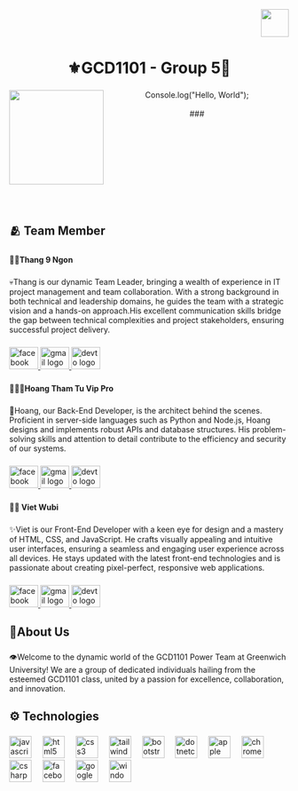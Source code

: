 <div align="right">
  <img height="50" src="https://cdn.haitrieu.com/wp-content/uploads/2022/12/Logo-Truong-Dai-hoc-Greenwich-Viet-Nam.png"  />
</div>

###

<h1 align="center">⚜️GCD1101 - Group 5🚀</h1>

###

<img align="left" height="170" src="https://media.tenor.com/i_K3zWsgcG8AAAAi/hacker-pepe.gif"  />

###

<p align="center">Console.log("Hello, World");<br><br>
###</p>

###

<br clear="both">

<h4 align="left"></h4>

###

<br clear="both">

<h2 align="left">🫂  Team Member</h2>

###

<h4 align="left">🤴🏽Thang 9 Ngon</h4>

###

<p align="left">💀Thang is our dynamic Team Leader, bringing a wealth of experience in IT project management and team collaboration. With a strong background in both technical and leadership domains, he guides the team with a strategic vision and a hands-on approach.His excellent communication skills bridge the gap between technical complexities and project stakeholders, ensuring successful project delivery.</p>

###

<div align="left">
  <a href="https://www.facebook.com/profile.php?id=100050628639119" target="_blank">
    <img src="https://raw.githubusercontent.com/maurodesouza/profile-readme-generator/master/src/assets/icons/social/facebook/default.svg" width="52" height="40" alt="facebook logo"  />
  </a>
  <a href="ThangNVGCD210184@fpt.edu.vn" target="_blank">
    <img src="https://raw.githubusercontent.com/maurodesouza/profile-readme-generator/master/src/assets/icons/social/gmail/default.svg" width="52" height="40" alt="gmail logo"  />
  </a>
  <a href="https://github.com/NguyenVanThangzzzz" target="_blank">
    <img src="https://raw.githubusercontent.com/maurodesouza/profile-readme-generator/master/src/assets/icons/social/devto/default.svg" width="52" height="40" alt="devto logo"  />
  </a>
</div>

###

<h4 align="left">🕵🏽‍♀️Hoang Tham Tu Vip Pro</h4>

###

<p align="left">👾Hoang, our Back-End Developer, is the architect behind the scenes. Proficient in server-side languages such as Python and Node.js, Hoang designs and implements robust APIs and database structures. His problem-solving skills and attention to detail contribute to the efficiency and security of our systems.</p>

###

<div align="left">
  <a href="https://www.facebook.com/hoangtrn16/" target="_blank">
    <img src="https://raw.githubusercontent.com/maurodesouza/profile-readme-generator/master/src/assets/icons/social/facebook/default.svg" width="52" height="40" alt="facebook logo"  />
  </a>
  <a href="hoangthgcd210489@fpt.edu.vn" target="_blank">
    <img src="https://raw.githubusercontent.com/maurodesouza/profile-readme-generator/master/src/assets/icons/social/gmail/default.svg" width="52" height="40" alt="gmail logo"  />
  </a>
  <a href="https://github.com/PainnIrene" target="_blank">
    <img src="https://raw.githubusercontent.com/maurodesouza/profile-readme-generator/master/src/assets/icons/social/devto/default.svg" width="52" height="40" alt="devto logo"  />
  </a>
</div>

###

<h4 align="left">🥷🏽 Viet Wubi</h4>

###

<p align="left">✨Viet is our Front-End Developer with a keen eye for design and a mastery of HTML, CSS, and JavaScript. He crafts visually appealing and intuitive user interfaces, ensuring a seamless and engaging user experience across all devices. He stays updated with the latest front-end technologies and is passionate about creating pixel-perfect, responsive web applications.</p>

###

<div align="left">
  <a href="https://www.facebook.com/viet.nguyenhai.98229" target="_blank">
    <img src="https://raw.githubusercontent.com/maurodesouza/profile-readme-generator/master/src/assets/icons/social/facebook/default.svg" width="52" height="40" alt="facebook logo"  />
  </a>
  <a href="VietNHGCD210136@fpt.edu.vn" target="_blank">
    <img src="https://raw.githubusercontent.com/maurodesouza/profile-readme-generator/master/src/assets/icons/social/gmail/default.svg" width="52" height="40" alt="gmail logo"  />
  </a>
  <a href="https://github.com/Ghauol123" target="_blank">
    <img src="https://raw.githubusercontent.com/maurodesouza/profile-readme-generator/master/src/assets/icons/social/devto/default.svg" width="52" height="40" alt="devto logo"  />
  </a>
</div>

###

<h2 align="left">🧾About Us</h2>

###

<p align="left">👁️Welcome to the dynamic world of the GCD1101 Power Team at Greenwich University! We are a group of dedicated individuals hailing from the esteemed GCD1101 class, united by a passion for excellence, collaboration, and innovation.</p>

###

<h2 align="left">⚙️ Technologies</h2>

###

<div align="left">
  <img src="https://cdn.jsdelivr.net/gh/devicons/devicon/icons/javascript/javascript-original.svg" height="40" alt="javascript logo"  />
  <img width="12" />
  <img src="https://cdn.jsdelivr.net/gh/devicons/devicon/icons/html5/html5-original.svg" height="40" alt="html5 logo"  />
  <img width="12" />
  <img src="https://cdn.jsdelivr.net/gh/devicons/devicon/icons/css3/css3-original.svg" height="40" alt="css3 logo"  />
  <img width="12" />
  <img src="https://cdn.jsdelivr.net/gh/devicons/devicon/icons/tailwindcss/tailwindcss-original-wordmark.svg" height="40" alt="tailwindcss logo"  />
  <img width="12" />
  <img src="https://cdn.jsdelivr.net/gh/devicons/devicon/icons/bootstrap/bootstrap-original.svg" height="40" alt="bootstrap logo"  />
  <img width="12" />
  <img src="https://cdn.jsdelivr.net/gh/devicons/devicon/icons/dotnetcore/dotnetcore-original.svg" height="40" alt="dotnetcore logo"  />
  <img width="12" />
  <img src="https://cdn.jsdelivr.net/gh/devicons/devicon/icons/apple/apple-original.svg" height="40" alt="apple logo"  />
  <img width="12" />
  <img src="https://cdn.jsdelivr.net/gh/devicons/devicon/icons/chrome/chrome-original.svg" height="40" alt="chrome logo"  />
  <img width="12" />
  <img src="https://cdn.jsdelivr.net/gh/devicons/devicon/icons/csharp/csharp-original.svg" height="40" alt="csharp logo"  />
  <img width="12" />
  <img src="https://cdn.jsdelivr.net/gh/devicons/devicon/icons/facebook/facebook-original.svg" height="40" alt="facebook logo"  />
  <img width="12" />
  <img src="https://cdn.jsdelivr.net/gh/devicons/devicon/icons/google/google-original.svg" height="40" alt="google logo"  />
  <img width="12" />
  <img src="https://cdn.jsdelivr.net/gh/devicons/devicon/icons/windows8/windows8-original.svg" height="40" alt="windows8 logo"  />
</div>

###
